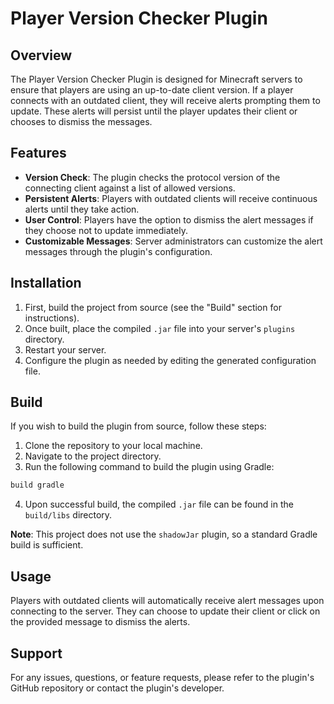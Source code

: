 # Player Version Checker Plugin

## Overview

The Player Version Checker Plugin is designed for Minecraft servers to ensure that players are using an up-to-date client version. If a player connects with an outdated client, they will receive alerts prompting them to update. These alerts will persist until the player updates their client or chooses to dismiss the messages.

## Features

- **Version Check**: The plugin checks the protocol version of the connecting client against a list of allowed versions.
- **Persistent Alerts**: Players with outdated clients will receive continuous alerts until they take action.
- **User Control**: Players have the option to dismiss the alert messages if they choose not to update immediately.
- **Customizable Messages**: Server administrators can customize the alert messages through the plugin's configuration.

## Installation

1. First, build the project from source (see the "Build" section for instructions).
2. Once built, place the compiled `.jar` file into your server's `plugins` directory.
3. Restart your server.
4. Configure the plugin as needed by editing the generated configuration file.

## Build

If you wish to build the plugin from source, follow these steps:

1. Clone the repository to your local machine.
2. Navigate to the project directory.
3. Run the following command to build the plugin using Gradle:
```gradle
build gradle
```
4. Upon successful build, the compiled `.jar` file can be found in the `build/libs` directory.

**Note**: This project does not use the `shadowJar` plugin, so a standard Gradle build is sufficient.

## Usage

Players with outdated clients will automatically receive alert messages upon connecting to the server. They can choose to update their client or click on the provided message to dismiss the alerts.

## Support

For any issues, questions, or feature requests, please refer to the plugin's GitHub repository or contact the plugin's developer.
